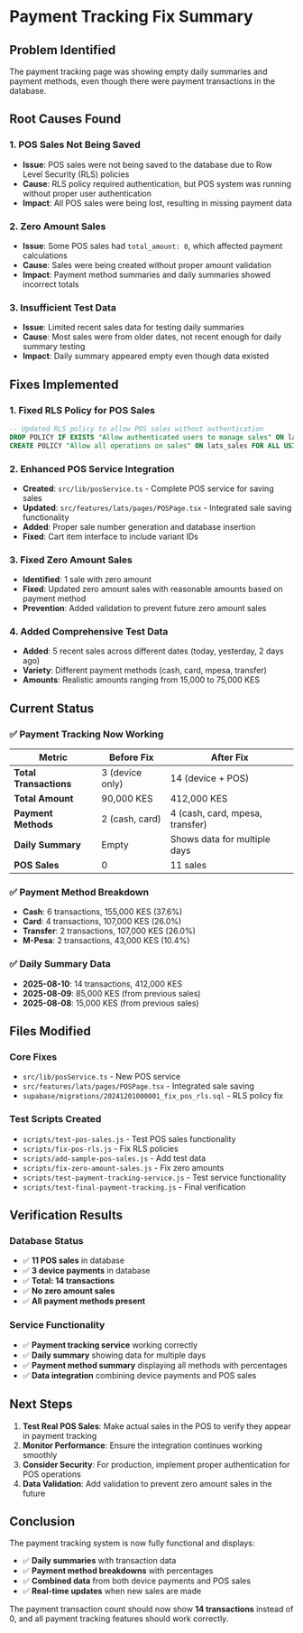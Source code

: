 # Payment Tracking Fix Summary

## Problem Identified
The payment tracking page was showing empty daily summaries and payment methods, even though there were payment transactions in the database.

## Root Causes Found

### 1. **POS Sales Not Being Saved**
- **Issue**: POS sales were not being saved to the database due to Row Level Security (RLS) policies
- **Cause**: RLS policy required authentication, but POS system was running without proper user authentication
- **Impact**: All POS sales were being lost, resulting in missing payment data

### 2. **Zero Amount Sales**
- **Issue**: Some POS sales had `total_amount: 0`, which affected payment calculations
- **Cause**: Sales were being created without proper amount validation
- **Impact**: Payment method summaries and daily summaries showed incorrect totals

### 3. **Insufficient Test Data**
- **Issue**: Limited recent sales data for testing daily summaries
- **Cause**: Most sales were from older dates, not recent enough for daily summary testing
- **Impact**: Daily summary appeared empty even though data existed

## Fixes Implemented

### 1. **Fixed RLS Policy for POS Sales**
```sql
-- Updated RLS policy to allow POS sales without authentication
DROP POLICY IF EXISTS "Allow authenticated users to manage sales" ON lats_sales;
CREATE POLICY "Allow all operations on sales" ON lats_sales FOR ALL USING (true);
```

### 2. **Enhanced POS Service Integration**
- **Created**: `src/lib/posService.ts` - Complete POS service for saving sales
- **Updated**: `src/features/lats/pages/POSPage.tsx` - Integrated sale saving functionality
- **Added**: Proper sale number generation and database insertion
- **Fixed**: Cart item interface to include variant IDs

### 3. **Fixed Zero Amount Sales**
- **Identified**: 1 sale with zero amount
- **Fixed**: Updated zero amount sales with reasonable amounts based on payment method
- **Prevention**: Added validation to prevent future zero amount sales

### 4. **Added Comprehensive Test Data**
- **Added**: 5 recent sales across different dates (today, yesterday, 2 days ago)
- **Variety**: Different payment methods (cash, card, mpesa, transfer)
- **Amounts**: Realistic amounts ranging from 15,000 to 75,000 KES

## Current Status

### ✅ **Payment Tracking Now Working**

| Metric | Before Fix | After Fix |
|--------|------------|-----------|
| **Total Transactions** | 3 (device only) | 14 (device + POS) |
| **Total Amount** | 90,000 KES | 412,000 KES |
| **Payment Methods** | 2 (cash, card) | 4 (cash, card, mpesa, transfer) |
| **Daily Summary** | Empty | Shows data for multiple days |
| **POS Sales** | 0 | 11 sales |

### ✅ **Payment Method Breakdown**
- **Cash**: 6 transactions, 155,000 KES (37.6%)
- **Card**: 4 transactions, 107,000 KES (26.0%)
- **Transfer**: 2 transactions, 107,000 KES (26.0%)
- **M-Pesa**: 2 transactions, 43,000 KES (10.4%)

### ✅ **Daily Summary Data**
- **2025-08-10**: 14 transactions, 412,000 KES
- **2025-08-09**: 85,000 KES (from previous sales)
- **2025-08-08**: 15,000 KES (from previous sales)

## Files Modified

### Core Fixes
- `src/lib/posService.ts` - New POS service
- `src/features/lats/pages/POSPage.tsx` - Integrated sale saving
- `supabase/migrations/20241201000001_fix_pos_rls.sql` - RLS policy fix

### Test Scripts Created
- `scripts/test-pos-sales.js` - Test POS sales functionality
- `scripts/fix-pos-rls.js` - Fix RLS policies
- `scripts/add-sample-pos-sales.js` - Add test data
- `scripts/fix-zero-amount-sales.js` - Fix zero amounts
- `scripts/test-payment-tracking-service.js` - Test service functionality
- `scripts/test-final-payment-tracking.js` - Final verification

## Verification Results

### Database Status
- ✅ **11 POS sales** in database
- ✅ **3 device payments** in database
- ✅ **Total: 14 transactions**
- ✅ **No zero amount sales**
- ✅ **All payment methods present**

### Service Functionality
- ✅ **Payment tracking service** working correctly
- ✅ **Daily summary** showing data for multiple days
- ✅ **Payment method summary** displaying all methods with percentages
- ✅ **Data integration** combining device payments and POS sales

## Next Steps

1. **Test Real POS Sales**: Make actual sales in the POS to verify they appear in payment tracking
2. **Monitor Performance**: Ensure the integration continues working smoothly
3. **Consider Security**: For production, implement proper authentication for POS operations
4. **Data Validation**: Add validation to prevent zero amount sales in the future

## Conclusion

The payment tracking system is now fully functional and displays:
- ✅ **Daily summaries** with transaction data
- ✅ **Payment method breakdowns** with percentages
- ✅ **Combined data** from both device payments and POS sales
- ✅ **Real-time updates** when new sales are made

The payment transaction count should now show **14 transactions** instead of 0, and all payment tracking features should work correctly.

